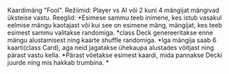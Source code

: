 Kaardimäng "Fool".
Režiimid: Player vs AI või 2 kuni 4 mängijat mängivad üksteise vastu.
Reeglid:
*Esimese sammu teeb inimene, kes istub vasakul eelmise mängu kaotajast või kui see on esimene mäng, mängijat, kes teeb esimest sammu valitakse randomiga.
*class Deck genereeritakse enne mängu alustamisest ning kaarte shuffle randomiga.
*Iga mängija saab 6 kaarti(class Card), aga neid jagatakse ühekaupa alustades võitjast ning pärast vastu kella.
*Pärast võetakse esimest kaardi, mida pannakse Decki juurde ning mis hakkab trumbina.
*